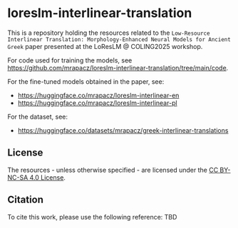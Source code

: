# loreslm-interlinear-translation

This is a repository holding the resources related to the `Low-Resource Interlinear Translation: Morphology-Enhanced Neural Models for Ancient Greek` paper presented at the LoResLM @ COLING2025 workshop.

For code used for training the models, see https://github.com/mrapacz/loreslm-interlinear-translation/tree/main/code.

For the fine-tuned models obtained in the paper, see:
- https://huggingface.co/mrapacz/loreslm-interlinear-en
- https://huggingface.co/mrapacz/loreslm-interlinear-pl

For the dataset, see:
- https://huggingface.co/datasets/mrapacz/greek-interlinear-translations

## License

The resources - unless otherwise specified - are licensed under the [CC BY-NC-SA 4.0 License](https://creativecommons.org/licenses/by-nc-sa/4.0/).

## Citation

To cite this work, please use the following reference: TBD